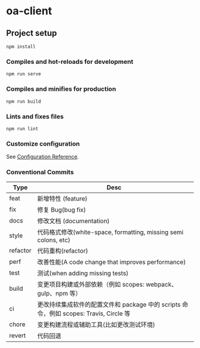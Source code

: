 # oa-client

## Project setup
```
npm install
```

### Compiles and hot-reloads for development
```
npm run serve
```

### Compiles and minifies for production
```
npm run build
```

### Lints and fixes files
```
npm run lint
```

### Customize configuration
See [Configuration Reference](https://cli.vuejs.org/config/).


### Conventional Commits

| Type     | Desc                                                                                  |
| -------- | -------------------------------------------------------------------------------------- |
| feat     | 新增特性 (feature)                                                                      |
| fix      | 修复 Bug(bug fix)                                                                      |
| docs     | 修改文档 (documentation)                                                               |
| style    | 代码格式修改(white-space, formatting, missing semi colons, etc)                         |
| refactor | 代码重构(refactor)                                                                     |
| perf     | 改善性能(A code change that improves performance)                                      |
| test     | 测试(when adding missing tests)                                                       |
| build    | 变更项目构建或外部依赖（例如 scopes: webpack、gulp、npm 等）                                |
| ci       | 更改持续集成软件的配置文件和 package 中的 scripts 命令，例如 scopes: Travis, Circle 等       |
| chore    | 变更构建流程或辅助工具(比如更改测试环境)                                                    |
| revert   | 代码回退                                                                               |
